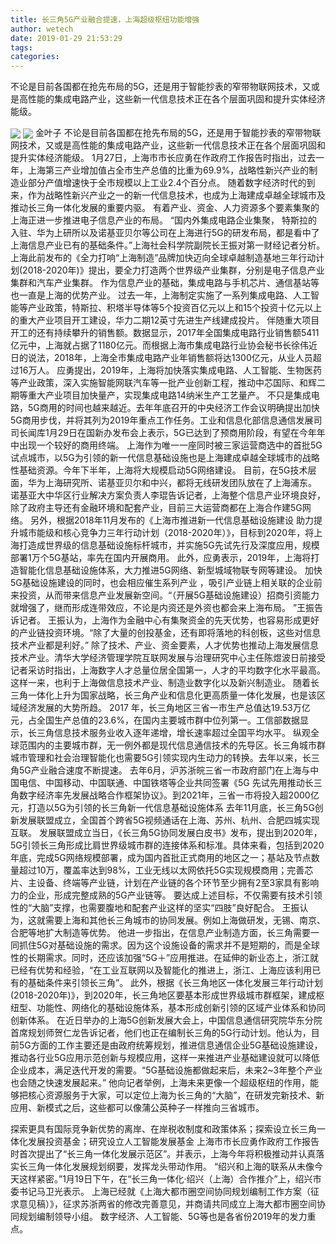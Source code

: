 ```yaml
---
title: 长三角5G产业融合提速，上海超级枢纽功能增强
author: wetech
date: 2019-01-29 21:53:29
tags: 
categories: 
---
```

不论是目前各国都在抢先布局的5G，还是用于智能抄表的窄带物联网技术，又或是高性能的集成电路产业，这些新一代信息技术正在各个层面巩固和提升实体经济能级。
<!-- more -->
<img align="center" border="0" src="https://imgcdn.yicai.com/uppics/images/2019/01/25d29ded7cf64efa610fc14781ded4a6.jpg" />
<img align="center" border="0" src="https://imgcdn.yicai.com/uppics/images/2019/01/e3c9efaeab51a492922875bb0845710f.jpg" />
金叶子
不论是目前各国都在抢先布局的5G，还是用于智能抄表的窄带物联网技术，又或是高性能的集成电路产业，这些新一代信息技术正在各个层面巩固和提升实体经济能级。
1月27日，上海市市长应勇在作政府工作报告时指出，过去一年，上海第三产业增加值占全市生产总值的比重为69.9%，战略性新兴产业的制造业部分产值增速快于全市规模以上工业2.4个百分点。
随着数字经济时代的到来，作为战略性新兴产业之一的新一代信息技术，也成为上海建成卓越全球城市及推动长三角一体化发展的重要内驱。
有着产业、资金、人力资源多个要素集聚的上海正进一步推进电子信息产业的布局。
“国内外集成电路企业集聚， 特斯拉的入驻、华为上研所以及诺基亚贝尔等公司在上海进行5G的研发布局，都是看中了上海信息产业已有的基础条件。”上海社会科学院副院长王振对第一财经记者分析。
上海此前发布的《全力打响“上海制造”品牌加快迈向全球卓越制造基地三年行动计划(2018-2020年)》提出，要全力打造两个世界级产业集群，分别是电子信息产业集群和汽车产业集群。
作为信息产业的基础，集成电路与手机芯片、通信基站等也一直是上海的优势产业。
过去一年，上海制定实施了一系列集成电路、人工智能等产业政策，特斯拉、积塔半导体等5个投资百亿元以上和15个投资十亿元以上的重大产业项目开工建设，华力二期12英寸先进生产线建成投片。
伴随重大项目开工的还有持续攀升的销售额。数据显示，2017年全国集成电路行业销售额5411亿元中，上海就占据了1180亿元。而根据上海市集成电路行业协会秘书长徐伟近日的说法，2018年，上海全市集成电路产业年销售额将达1300亿元，从业人员超过16万人。
应勇提出，2019年，上海将加快落实集成电路、人工智能、生物医药等产业政策，深入实施智能网联汽车等一批产业创新工程，推动中芯国际、和辉二期等重大产业项目加快量产，实现集成电路14纳米生产工艺量产。
不只是集成电路，5G商用的时间也越来越近。去年年底召开的中央经济工作会议明确提出加快5G商用步伐，并将其列为2019年重点工作任务。工业和信息化部信息通信发展司司长闻库1月29日在国新办发布会上表示，5G已达到了预商用阶段，有望在今年年中出现一个较好的商用终端。
上海作为唯一一座同时被三家运营商选中的首批5G试点城市，以5G为引领的新一代信息基础设施也是上海建成卓越全球城市的战略性基础资源。今年下半年，上海将大规模启动5G网络建设。
目前，在5G技术层面，华为上海研究所、诺基亚贝尔和中兴，都将无线研发团队放在了上海浦东。
诺基亚大中华区行业解决方案负责人李琨告诉记者，上海整个信息产业环境良好，除了政府主导还有金融环境和配套产业，目前三大运营商都在上海合作建5G网络。
另外，根据2018年11月发布的《上海市推进新一代信息基础设施建设 助力提升城市能级和核心竞争力三年行动计划（2018-2020年）》，目标到2020年，将上海打造成世界级的信息基础设施标杆城市，并实施5G先试先行及深度应用，规模部署1万个5G基站，率先在国内开展商用。
此外，应勇表示，2019年，上海将打造智能化信息基础设施体系，大力推进5G网络、新型城域物联专网等建设。
加快5G基础设施建设的同时，也会相应催生系列产业 ，吸引产业链上相关联的企业前来投资，从而带来信息产业发展新空间。“（开展5G基础设施建设）招商引资能力就增强了，继而形成连带效应，不论是内资还是外资也都会来上海布局。 ”王振告诉记者。
王振认为，上海作为金融中心有集聚资金的先天优势，也容易形成更好的产业链投资环境。“除了大量的创投基金，还有即将落地的科创板，这些对信息技术产业都是利好。”
除了技术、产业、资金要素，人才优势也推动上海发展信息技术产业。清华大学经济管理学院互联网发展与治理研究中心主任陈煜波日前接受记者采访时指出，上海数字人才总量位居全国第一，人才的平均数字化水平最高。这样一来，也利于上海做信息技术产业、制造业数字化以及新兴制造业。
随着长三角一体化上升为国家战略，长三角产业和信息化更高质量一体化发展，也是该区域经济发展的大势所趋。
2017 年，长三角地区三省一市生产总值达19.53万亿元，占全国生产总值的23.6%，在国内主要城市群中位列第一。工信部数据显示，长三角信息技术服务业收入逐年递增，增长速率超过全国平均水平。
纵观全球范围内的主要城市群，无一例外都是现代信息通信技术的先导区。长三角城市群城市管理和社会治理智能化也需要5G引领实现内生动力的转换。去年以来，长三角5G产业融合速度不断提速。
去年6月，沪苏浙皖三省一市政府部门在上海与中国电信、中国移动、中国联通、中国铁塔等企业共同签署《5G 先试先用推动长三角数字经济率先发展战略合作框架协议》。到2021年，三省一市将投入超2000亿元，打造以5G为引领的长三角新一代信息基础设施体系
去年11月底，长三角5G创新发展联盟成立，全国首个跨省5G视频通话在上海、苏州、杭州、合肥四城实现互联。
发展联盟成立当日，《长三角5G协同发展白皮书》发布，提出到2020年，5G引领长三角形成比肩世界级城市群的连接体系和标准。具体来看，包括到2020年底，完成5G网络规模部署，成为国内首批正式商用的地区之一；基站及节点数量超过10万，覆盖率达到98%，工业无线以太网依托5G实现规模商用；完善芯片、主设备、终端等产业链，计划在产业链的各个环节至少拥有2至3家具有影响力的企业，形成完整成熟的5G产业链等。
要达成上述目标，不仅需要有技术引领性的“大脑”支撑，也需要腹地和配套产业这样的坚实“四肢”良好配合。
王振认为，这就需要上海和其他长三角城市的协同发展。例如上海做研发，无锡、南京、合肥等地扩大制造等优势。
他进一步指出，在信息产业制造方面，长三角需要一同抓住5G对基础设施的需求。因为这个设施设备的需求并不是短期的，而是全球性的长期需求。同时，还应该加强“5G＋”应用推进。在延伸的新业态上，浙江就已经有优势和经验，“在工业互联网以及智能化的推进上，浙江、上海应该利用已有的基础条件来引领长三角”。
此外，根据《长三角地区一体化发展三年行动计划(2018-2020年)》，到2020年，长三角地区要基本形成世界级城市群框架，建成枢纽型、功能性、网络化的基础设施体系，基本形成创新引领的区域产业体系和协同创新体系。
在近日举办的上海5G创新发展大会上，中国信息通信研究院华东分院首席规划师贺仁龙告诉记者，他们也正在编制长三角的5G行动计划。他认为，目前5G方面的工作主要还是由政府统筹规划，推进信息通信企业5G基础设施建设，推动各行业5G应用示范创新与规模应用，这样一来推进产业基础建设就可以降低企业成本，满足迭代开发的需要。“5G基础设施都做起来后，未来2~3年整个产业也会随之快速发展起来。”
他向记者举例，上海未来更像一个超级枢纽的作用，能够把核心资源服务于大家，可以定位上海为长三角的“大脑”，在研发完新技术、新应用、新模式之后，这些都可以像蒲公英种子一样推向三省城市。
 
 
探索更具有国际竞争新优势的离岸、在岸税收制度和政策体系；探索设立长三角一体化发展投资基金；研究设立人工智能发展基金
上海市市长应勇作政府工作报告时首次提出了“长三角一体化发展示范区”。并表示，上海今年将积极推动并认真落实长三角一体化发展规划纲要，发挥龙头带动作用。
“绍兴和上海的联系从未像今天这样紧密。”1月19日下午，在“长三角一体化·绍兴（上海）合作推介”上，绍兴市委书记马卫光表示。
上海已经就《上海大都市圈空间协同规划编制工作方案（征求意见稿）》，征求苏浙两省的修改完善意见，并商请共同成立上海大都市圈空间协同规划编制领导小组。
数字经济、人工智能、5G等也是各省份2019年的发力重点。
